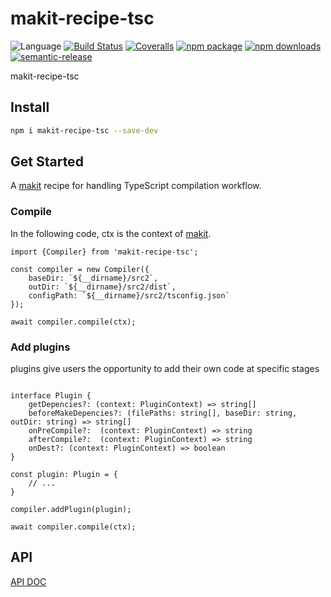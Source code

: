 # makit-recipe-tsc
![Language](https://img.shields.io/badge/-TypeScript-blue.svg)
[![Build Status](https://travis-ci.org/searchfe/makit-recipe-tsc.svg?branch=master)](https://travis-ci.org/searchfe/makit-recipe-tsc)
[![Coveralls](https://img.shields.io/coveralls/searchfe/makit-recipe-tsc.svg)](https://coveralls.io/github/searchfe/makit-recipe-tsc)
[![npm package](https://img.shields.io/npm/v/makit-recipe-tsc.svg)](https://www.npmjs.org/package/makit-recipe-tsc)
[![npm downloads](http://img.shields.io/npm/dm/makit-recipe-tsc.svg)](https://www.npmjs.org/package/makit-recipe-tsc)
[![semantic-release](https://img.shields.io/badge/%20%20%F0%9F%93%A6%F0%9F%9A%80-semantic--release-e10079.svg)](https://github.com/semantic-release/semantic-release)

makit-recipe-tsc

## Install

```bash
npm i makit-recipe-tsc --save-dev

```

## Get Started

A [makit](https://github.com/searchfe/makit) recipe for handling TypeScript compilation workflow. 

### Compile

In the following code, ctx is the context of [makit](https://github.com/searchfe/makit).

```
import {Compiler} from 'makit-recipe-tsc';

const compiler = new Compiler({
    baseDir: `${__dirname}/src2`,
    outDir: `${__dirname}/src2/dist`,
    configPath: `${__dirname}/src2/tsconfig.json`
});

await compiler.compile(ctx);
```

### Add plugins

plugins give users the opportunity to add their own code at specific stages

```

interface Plugin {
    getDepencies?: (context: PluginContext) => string[]
    beforeMakeDepencies?: (filePaths: string[], baseDir: string, outDir: string) => string[]
    onPreCompile?:  (context: PluginContext) => string
    afterCompile?:  (context: PluginContext) => string
    onDest?: (context: PluginContext) => boolean
}

const plugin: Plugin = {
    // ...
}

compiler.addPlugin(plugin);

await compiler.compile(ctx);

```



## API

[API DOC](https://searchfe.github.io/makit-recipe-tsc/)
